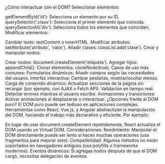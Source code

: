 ¿Cómo interactuar con el DOM?
Seleccionar elementos:

getElementById('id'): Selecciona un elemento por su ID.
querySelector('.clase'): Selecciona el primer elemento que coincida.
querySelectorAll('div'): Selecciona todos los elementos que coincidan.
Modificar elementos:

Cambiar texto: textContent o innerHTML.
Modificar atributos: setAttribute('atributo', 'valor').
Añadir clases: classList.add('clase').
Crear y manipular nodos:

Crear nodos: document.createElement('etiqueta').
Agregar hijos: appendChild().
Clonar elementos: cloneNode(true).
Casos de uso más comunes:
Formularios dinámicos: Añadir campos según las necesidades del usuario.
Interfaz interactiva: Cambiar pestañas, mostrar/ocultar menús.
Carga de contenido dinámico: Actualizar secciones de la página sin recargar (por ejemplo, con AJAX o Fetch API).
Validación en tiempo real: Detectar errores mientras el usuario escribe.
Animaciones y transiciones: Activar animaciones al desplazarse o interactuar.
¿Opciones frente al DOM puro?
El DOM puro puede ser tedioso en aplicaciones complejas. Herramientas como React, Vue.js, y Angular abstractizan la manipulación del DOM, haciendo el trabajo más declarativo y eficiente. Por ejemplo:

En lugar de usar document.createElement repetidamente, React actualiza el DOM usando un Virtual DOM.
Consideraciones:
Rendimiento: Manipular el DOM directamente puede ser lento si haces muchas operaciones (usa fragmentos para mejorar esto).
Compatibilidad: Algunos métodos no están soportados en navegadores antiguos (usa polyfills o frameworks modernos).
Eventos dinámicos: Si agregas nodos después de que el DOM cargó, necesitas delegación de eventos.